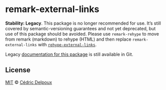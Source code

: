 # remark-external-links

**Stability: Legacy**.
This package is no longer recommended for use.
It’s still covered by semantic-versioning guarantees and not yet deprecated,
but use of this package should be avoided.
Please use `remark-rehype` to move from remark (markdown) to rehype (HTML)
and then replace `remark-external-links` with
[`rehype-external-links`][rehype-external-links].

Legacy [documentation for this package](https://github.com/remarkjs/remark-external-links/tree/307f8dc)
is still available in Git.

## License

[MIT][license] © [Cédric Delpoux][author]

<!-- Definitions -->

[license]: license

[author]: https://xuopled.netlify.com

[rehype-external-links]: https://github.com/rehypejs/rehype-external-links

